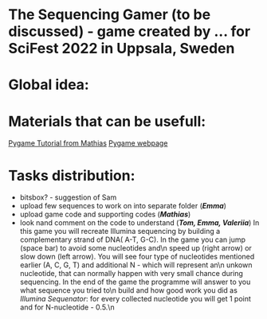 # The Sequencing Gamer (to be discussed) - game created by ... for SciFest 2022 in Uppsala, Sweden



# Global idea:

# Materials that can be usefull:

[Pygame Tutorial from Mathias](https://www.youtube.com/watch?v=AY9MnQ4x3zk)
[Pygame webpage](https://www.pygame.org/wiki/tutorials)

# Tasks distribution:

- bitsbox? - suggestion of Sam
- upload few sequences to work on into separate folder (*__Emma__*)
- upload game code and supporting codes (*__Mathias__*)
- look nand comment on the code to understand (*__Tom, Emma, Valeriia__*)
In this game you will recreate Illumina sequencing by building a complementary strand 
                                of DNA( A-T, G-C). In the game you can jump (space bar) to avoid some nucleotides and\n
                                speed up (right arrow) or slow down (left arrow). You will see four type of 
                                nucleotides mentioned earlier (A, C, G, T) and additional N - which will represent an\n
                                unkown nucleotide, that can normally happen with very small chance during sequencing. 
                                In the end of the game the programme will answer to you what sequence you tried to\n
                                build and how good work you did as *Illumina Sequenator*: for every collected 
                                nucleotide you will get 1 point and for N-nucleotide - 0.5.\n